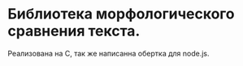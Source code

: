 # Библиотека морфологического сравнения текста.

Реализована на C, так же написанна обертка для node.js.